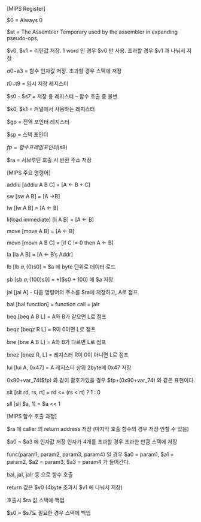 [MIPS Register]

$0 = Always 0

$at = The Assembler Temporary used by the assembler in expanding pseudo-ops.

$v0, $v1 = 리턴값 저장. 1 word 인 경우 $v0 만 사용. 초과할 경우 $v1 과 나눠서 저장

$a0-$a3 = 함수 인자값 저장. 초과할 경우 스택에 저장

$t0-$t9 = 임시 저장 레지스터

$s0 - $s7 = 저장 용 레지스터 – 함수 호출 중 불변

$k0, $k1 = 커널에서 사용하는 레지스터

$gp = 전역 포인터 레지스터

$sp = 스택 포인터

$fp = 함수 프레임 포인터 ($s8)

$ra = 서브루틴 호출 시 반환 주소 저장

 

[MIPS 주요 명령어]

addiu [addiu A B C] = [A <- B + C]

sw [sw A B] = [A ->B]

lw [lw A B] = [A <- B]

li(load immediate) [li A B] = [A <- B]

move [move A B] = [A <- B]

movn [movn A B C] = [if C != 0 then A <- B]

la [la A B] = [A <- B’s Addr]

lb [lb $a, (0)$s0] = $a 에 byte 단위로 데이터 로드

sb [sb $a, (100)$s0] = *($s0 + 100) 에 $a 저장

jal [jal A] - 다음 명령어의 주소를 $ra에 저장하고, A로 점프

bal [bal function] = function call = jalr

beq [beq A B L] = A와 B가 같으면 L로 점프

beqz [beqz R L] = R이 0이면 L로 점프

bne [bne A B L] = A와 B가 다르면 L로 점프

bnez [bnez R, L] = 레지스터 R이 0이 아니면 L로 점프

lui [lui A, 0x47] = A 레지스터 상위 2byte에 0x47 저장

0x90+var_74($fp) 와 같이 괄호가있을 경우 $fp+(0x90+var_74) 와 같은 표현이다.

slt [slt rd, rs, rt] = rd <= (rs < rt) ? 1 : 0

sll [sll $a, 1] = $a << 1



[MIPS 함수 호출 과정]

$ra 에 caller 의 return address 저장 (마지막 호출 함수의 경우 저장 안할 수 있음)

$a0 ~ $a3 에 인자값 저장 인자가 4개를 초과할 경우 초과한 만큼 스택에 저장

func(param1, param2, param3, param4) 일 경우 $a0 = param1, $a1 = param2, $a2 = param3, $a3 = param4 가 들어간다.

bal, jal, jalr 등 으로 함수 호출

return 값은 $v0 (4byte 초과시 $v1 에 나눠서 저장)

호출시 $ra 값 스택에 백업

$s0 ~ $s7도 필요한 경우 스택에 백업
